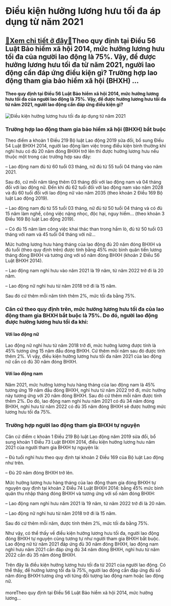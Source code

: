 Điều kiện hưởng lương hưu tối đa áp dụng từ năm 2021
====================================================

[:gift:Xem chi tiết ở đây:gift:](https://hddtvn.com/dieu-kien-huong-luong-huu-toi-da-ap-dung-tu-nam-2021/)Theo quy định tại Điều 56 Luật Bảo hiểm xã hội 2014, mức hưởng lương hưu tối đa của người lao động là 75%. Vậy, để được hưởng lương hưu tối đa từ năm 2021, người lao động cần đáp ứng điều kiện gì? Trường hợp lao động tham gia bảo hiểm xã hội (BHXH) …
----------------------------------------------------------------------------------------------------------------------------------------------------------------------------------------------------------------------------------------------------------

#### Theo quy định tại Điều 56 Luật Bảo hiểm xã hội 2014, mức hưởng lương hưu tối đa của người lao động là 75%. Vậy, để được hưởng lương hưu tối đa từ năm 2021, người lao động cần đáp ứng điều kiện gì?


![Điều kiện hưởng lương hưu tối đa áp dụng từ năm 2021](https://hddtvn.com/wp-content/uploads/2021/01/0001luonghuu_rffz.jpg "Điều kiện hưởng lương hưu tối đa áp dụng từ năm 2021")


### Trường hợp lao động tham gia bảo hiểm xã hội (BHXH) bắt buộc


Theo điểm a khoản 1 Điều 219 Bộ luật Lao động 2019 sửa đổi, bổ sung Điều 54 Luật BHXH 2014, người lao động làm việc trong điều kiện bình thường khi nghỉ hưu có đủ 20 năm đóng BHXH trở lên thì được hưởng lương hưu nếu thuộc một trong các trường hợp sau đây:


– Lao động nam đủ từ 60 tuổi 03 tháng, nữ đủ từ 55 tuổi 04 tháng vào năm 2021.


Sau đó, cứ mỗi năm tăng thêm 03 tháng đối với lao động nam và 04 tháng đối với lao động nữ. Đến khi đủ 62 tuổi đối với lao động nam vào năm 2028 và đủ 60 tuổi đối với lao động nữ vào năm 2035 (theo khoản 2 Điều 169 Bộ luật Lao động 2019).


– Lao động nam đủ từ 55 tuổi 03 tháng, nữ đủ từ 50 tuổi 04 tháng và có đủ 15 năm làm nghề, công việc nặng nhọc, độc hại, nguy hiểm… (theo khoản 3 Điều 169 Bộ luật Lao động 2019).


– Có đủ 15 năm làm công việc khai thác than trong hầm lò, đủ từ 50 tuổi 03 tháng với nam và 45 tuổi 04 tháng với nữ…


Mức hưởng lương hưu hàng tháng của lao động đủ 20 năm đóng BHXH và đủ tuổi (theo quy định trên) được tính bằng 45% mức bình quân tiền lương tháng đóng BHXH và tương ứng với số năm đóng BHXH (khoản 2 Điều 56 Luật BHXH 2014).


– Lao động nam nghỉ hưu vào năm 2021 là 19 năm, từ năm 2022 trở đi là 20 năm.


– Lao động nữ nghỉ hưu từ năm 2018 trở đi là 15 năm.


Sau đó cứ thêm mỗi năm tính thêm 2%, mức tối đa bằng 75%.


### Căn cứ theo quy định trên, mức hưởng lương hưu tối đa của lao động tham gia BHXH bắt buộc là 75%. Do đó, người lao động được hưởng lương hưu tối đa khi:


#### Với lao động nữ


Lao động nữ nghỉ hưu từ năm 2018 trở đi, mức hưởng lương được tính là 45% tương ứng 15 năm đầu đóng BHXH. Cứ thêm mỗi năm sau đó được tính thêm 2%. Vì vậy, điều kiện hưởng lương hưu tối đa năm 2021 của lao động nữ cần có đủ 30 năm đóng BHXH.


#### Với lao động nam


Năm 2021, mức hưởng lương hưu hàng tháng của lao động nam là 45% tương ứng 19 năm đầu đóng BHXH, nghỉ hưu từ năm 2022 trở đi, mức hưởng này tương ứng với 20 năm đóng BHXH. Sau đó cứ thêm mỗi năm được tính thêm 2%. Do đó, lao động nam nghỉ hưu năm 2021 có đủ 34 năm đóng BHXH, nghỉ hưu từ năm 2022 có đủ 35 năm đóng BHXH sẽ được hưởng mức lương hưu tối đa 75%.


### Trường hợp người lao động tham gia BHXH tự nguyện


Căn cứ điểm c khoản 1 Điều 219 Bộ luật Lao động năm 2019 sửa đổi, bổ sung khoản 1 Điều 73 Luật BHXH 2014, điều kiện hưởng lương hưu năm 2021 của người tham gia BHXH tự nguyện là:


– Đủ tuổi nghỉ hưu theo quy định tại khoản 2 Điều 169 của Bộ luật Lao động như trên.  

– Đủ 20 năm đóng BHXH trở lên.


Mức hưởng lương hưu hàng tháng của lao động tham gia đóng BHXH tự nguyện quy định tại khoản 2 Điều 74 Luật BHXH 2014: bằng 45% mức bình quân thu nhập tháng đóng BHXH và tương ứng với số năm đóng BHXH:


– Lao động nam nghỉ hưu năm 2021 là 19 năm, từ năm 2022 trở đi là 20 năm.


– Lao động nữ nghỉ hưu từ năm 2018 trở đi là 15 năm.


Sau đó cứ thêm mỗi năm, được tính thêm 2%, mức tối đa bằng 75%.


Như vậy, có thể thấy về điều kiện hưởng lương hưu tối đa, người lao động đóng BHXH tự nguyện cũng tương tự như người tham gia BHXH bắt buộc. Lao động nữ từ năm 2021 đáp ứng đủ 30 năm đóng BHXH, lao động nam nghỉ hưu năm 2021 cần đáp ứng đủ 34 năm đóng BHXH, nghỉ hưu từ năm 2022 cần đủ 35 năm đóng BHXH.


Trên đây là điều kiện hưởng lương hưu tối đa từ 2021 của người lao động. Có thể thấy, để hưởng lương tối đa là 75%, người lao động cần đáp ứng đủ số năm đóng BHXH tương ứng với từng đối tượng lao động nam hoặc lao động nữ.


#### 


moreTheo quy định tại Điều 56 Luật Bảo hiểm xã hội 2014, mức hưởng lương…


